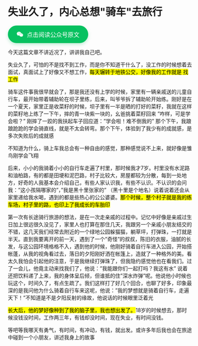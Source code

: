 # 失业久了，内心总想"骑车"去旅行

<a target="_blank" href="https://mp.weixin.qq.com/s/TgNN8pWeCy2iCSvLqhEhBA" style="display: inline-flex;align-items: center;justify-content: center;gap: 10px;padding: 12px 24px;background-color: #07C160;color: #fff;font-size: 16px;font-weight: 500;font-family: -apple-system, BlinkMacSystemFont, 'Segoe UI', Roboto, 'Helvetica Neue', Arial, sans-serif;border-radius: 999px;text-decoration: none;box-shadow: 0 4px 10px rgba(7, 193, 96, 0.25);transition: background-color 0.3s ease, box-shadow 0.3s ease;" onmouseover="this.style.backgroundColor='#06AD56'; this.style.boxShadow='0 6px 14px rgba(6, 173, 86, 0.35)'" onmouseout="this.style.backgroundColor='#07C160'; this.style.boxShadow='0 4px 10px rgba(7, 193, 96, 0.25)'"><svg xmlns="http://www.w3.org/2000/svg" width="1.13em" height="1em" viewBox="0 0 576 512"><path fill="currentColor" d="M385.2 167.6c6.4 0 12.6.3 18.8 1.1C387.4 90.3 303.3 32 207.7 32C100.5 32 13 104.8 13 197.4c0 53.4 29.3 97.5 77.9 131.6l-19.3 58.6l68-34.1c24.4 4.8 43.8 9.7 68.2 9.7c6.2 0 12.1-.3 18.3-.8c-4-12.9-6.2-26.6-6.2-40.8c-.1-84.9 72.9-154 165.3-154m-104.5-52.9c14.5 0 24.2 9.7 24.2 24.4c0 14.5-9.7 24.2-24.2 24.2c-14.8 0-29.3-9.7-29.3-24.2c.1-14.7 14.6-24.4 29.3-24.4m-136.4 48.6c-14.5 0-29.3-9.7-29.3-24.2c0-14.8 14.8-24.4 29.3-24.4c14.8 0 24.4 9.7 24.4 24.4c0 14.6-9.6 24.2-24.4 24.2M563 319.4c0-77.9-77.9-141.3-165.4-141.3c-92.7 0-165.4 63.4-165.4 141.3S305 460.7 397.6 460.7c19.3 0 38.9-5.1 58.6-9.9l53.4 29.3l-14.8-48.6C534 402.1 563 363.2 563 319.4m-219.1-24.5c-9.7 0-19.3-9.7-19.3-19.6c0-9.7 9.7-19.3 19.3-19.3c14.8 0 24.4 9.7 24.4 19.3c0 10-9.7 19.6-24.4 19.6m107.1 0c-9.7 0-19.3-9.7-19.3-19.6c0-9.7 9.7-19.3 19.3-19.3c14.5 0 24.4 9.7 24.4 19.3c.1 10-9.9 19.6-24.4 19.6"/></svg>点击阅读公众号原文</a>

今天这篇文章不讲近况了，讲讲我自己吧。



失业久了，可怕的不是找不到工作，而是你不知道干什么了，没工作的时候想着去面试，真面试上了好像又不想工作，<mark>每天辗转于地铁公交，好像我的工作就是 找工作</mark>



骑车这件事我很早就会了，那是我还没有上学的时候，家里有一辆亲戚送的儿童自行车，最开始带着辅助轮在坝子里练，后来，叫爷爷拆了辅助轮开始练。刚好是在一个夏天，家里正是收菜籽的时候，坝子里有一半是晒的打好的菜籽，我就在这样的菜籽地上练了一下午，摔的青一块紫一块的，幺爸挑着菜籽回来 ”咋样，可是学会啦？” 刚摔了一跤的我扶起车子回应道：”学会啦！难不倒我的” 那个下午，我踉踉跄跄的学会骑直线，就是不太会转弯。那个下午，体验到了我少有的成就感，是多次失败后的成就感



不知道为什么，骑上车我总会有一种自由的感觉，那种感觉说不上来，就好像是雏鸟刚学会飞翔



后来，小小的我骑着小小的自行车走遍了村里，那时候我才7岁。村里没有水泥路和油柏路，有的都是田埂和泥巴路，村子比较大，房屋都较为分散，每到一处地方，好奇的人我基本会介绍自己，有些人家认识我，有些不认识。不认识的会问我：”这小孩隔哪家的”，”我是黑十里张家的” （黑十里是个地名）说着说着还会从家里递给我水喝，遇到的都是些热心的公公婆婆。<mark>那个时候，整个村子就是我的练车场，村子里的路，也印上了我成长的车胎印</mark>





第一次有长途骑行旅游的想法，是在一次走亲戚的过程中。记忆中好像是亲戚过生日加上很远很久没见了，家里人也打算在那住几天，我跟另一个亲戚小朋友结交的不错，这几天我们经常去附近的一个绿地公园躲猫猫，躺草坪，打弹珠，一打就是半天。直到我要离开的前一天，遇到了一个”奇怪”的叔叔，陈旧的衣服，油腻的长发，与这公园环境格格不入，遇到他的时候，他刚好骑着自行车进入公园，开始搭帐蓬，从我的视角看过去，落日的夕阳刚好洒在帐篷上，造就了一种格外的美。看太久我怕会引起他的注意，于是我继续打弹珠了，但我隐约感觉他也在看我们。过了一会儿，他竟主动来找我们了，他说：”我能跟你们一起打吗？我这有水” 说着还把饮料递了上来，我的身体呈后倾，但谁抵的住”深水炸弹”呢。他说他小时候也玩这个，时间久了，有点生疏了。我们这样打了好几个回合，也聊了好多，印象最深的是我问他为什么骑着自行车来这呢，他说：”我的梦想就是骑着自行车，走遍天下！”不知道是不是夕阳反射的缘故，他说话的时候眼里泛着光



<mark>长大后，他的梦好像种到了我的脑子里，我也想出发了。</mark>18岁的时候想去，那时候没钱没时间，工作两三年，有钱却没时间，现在失业，有时间没钱。



等吧等我哪天有勇气，有时间，有冲动，有钱，就出发。或许多年后我也会在旅途中碰到一个小朋友，讲述我身上的故事